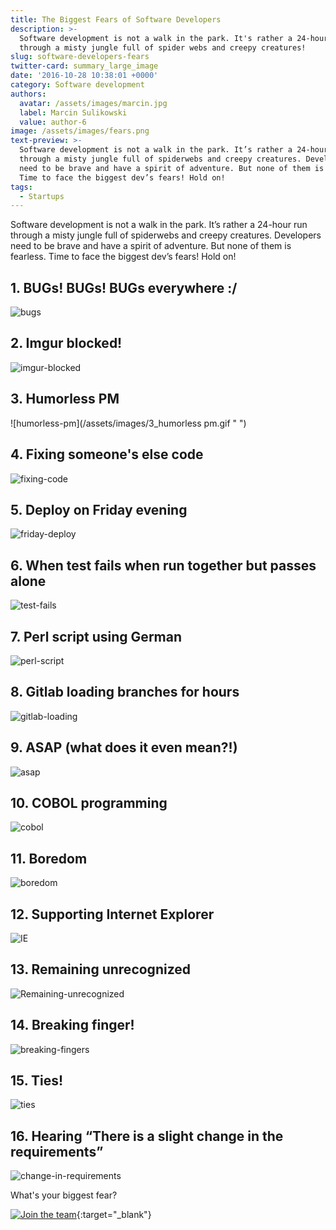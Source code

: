 ```yaml
---
title: The Biggest Fears of Software Developers
description: >-
  Software development is not a walk in the park. It's rather a 24-hour run
  through a misty jungle full of spider webs and creepy creatures!
slug: software-developers-fears
twitter-card: summary_large_image
date: '2016-10-28 10:38:01 +0000'
category: Software development
authors:
  avatar: /assets/images/marcin.jpg
  label: Marcin Sulikowski
  value: author-6
image: /assets/images/fears.png
text-preview: >-
  Software development is not a walk in the park. It’s rather a 24-hour run
  through a misty jungle full of spiderwebs and creepy creatures. Developers
  need to be brave and have a spirit of adventure. But none of them is fearless.
  Time to face the biggest dev’s fears! Hold on!
tags:
  - Startups
---
```



Software development is not a walk in the park. It’s rather a 24-hour run through a misty jungle full of spiderwebs and creepy creatures. Developers need to be brave and have a spirit of adventure. But none of them is fearless. Time to face the biggest dev’s fears! Hold on!


## 1. BUGs! BUGs! BUGs everywhere :/

  ![bugs](/assets/images/1_BUGs.gif " ")

## 2. Imgur blocked!

  ![imgur-blocked](/assets/images/2_imgur.gif " ")

## 3. Humorless PM

  ![humorless-pm](/assets/images/3_humorless pm.gif " ")

## 4. Fixing someone's else code

  ![fixing-code](/assets/images/4_fixing.gif " ")

## 5. Deploy on Friday evening

  ![friday-deploy](/assets/images/5_deploy.gif " ")

## 6. When test fails when run together but passes alone

  ![test-fails](/assets/images/6_tests.gif " ")

## 7. Perl script using German

  ![perl-script](/assets/images/7_german.gif " ")

## 8. Gitlab loading branches for hours

  ![gitlab-loading](/assets/images/8.gif " ")

## 9. ASAP (what does it even mean?!)

  ![asap](/assets/images/9_asap.gif " ")

## 10. COBOL programming

  ![cobol](/assets/images/10_cobol.gif " ")

## 11. Boredom

  ![boredom](/assets/images/11_boredom.gif " ")

## 12. Supporting Internet Explorer

  ![IE](/assets/images/12_IE.gif " ")

## 13. Remaining unrecognized

  ![Remaining-unrecognized](/assets/images/13_unrecognized.jpg " ")

## 14. Breaking finger!

  ![breaking-fingers](/assets/images/14_fingers.gif " ")

## 15. Ties!

  ![ties](/assets/images/15_ties.gif " ")

## 16. Hearing “There is a slight change in the requirements”

  ![change-in-requirements](/assets/images/17_change.gif " ")


What's your biggest fear?

[![Join the team](/assets/images/job-offers_naturaily.png)](https://naturaily.com/careers){:target="_blank"}
